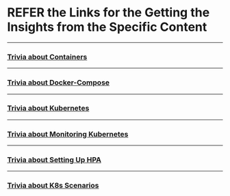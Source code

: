 # REFER the Links for the Getting the Insights from the Specific Content
---
### [Trivia about Containers](containers_kubernetes_trivia.md)
---
### [Trivia about Docker-Compose](docker_compose_trivia.md)
---
### [Trivia about Kubernetes](kubernetes_trivia.md)
---
### [Trivia about Monitoring Kubernetes](monitoring_kuberetes.md)
---
### [Trivia about Setting Up HPA](setting_up_hpa.md)
---
### [Trivia about K8s Scenarios](kubernetes_Scenario_Based_Questions.md)
